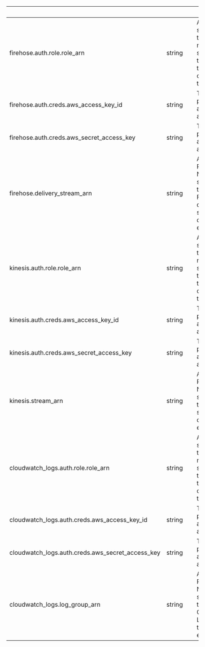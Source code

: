 
|&nbsp;|&nbsp;|&nbsp;|&nbsp;|
|---|---|---|---|
| firehose.auth.role.role_arn | string | | An ARN that specifies the role that ngrok should use to deliver to the configured target. |
| firehose.auth.creds.aws_access_key_id | string | | The ID portion of an AWS access key. |
| firehose.auth.creds.aws_secret_access_key | string | | The secret portion of an AWS access key. |
| firehose.delivery_stream_arn | string | | An Amazon Resource Name specifying the Firehose delivery stream to deposit events into. |
| kinesis.auth.role.role_arn | string | | An ARN that specifies the role that ngrok should use to deliver to the configured target. |
| kinesis.auth.creds.aws_access_key_id | string | | The ID portion of an AWS access key. |
| kinesis.auth.creds.aws_secret_access_key | string | | The secret portion of an AWS access key. |
| kinesis.stream_arn | string | | An Amazon Resource Name specifying the Kinesis stream to deposit events into. |
| cloudwatch_logs.auth.role.role_arn | string | | An ARN that specifies the role that ngrok should use to deliver to the configured target. |
| cloudwatch_logs.auth.creds.aws_access_key_id | string | | The ID portion of an AWS access key. |
| cloudwatch_logs.auth.creds.aws_secret_access_key | string | | The secret portion of an AWS access key. |
| cloudwatch_logs.log_group_arn | string | | An Amazon Resource Name specifying the CloudWatch Logs group to deposit events into. |